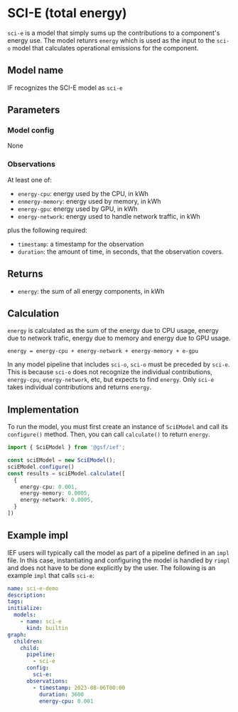 # SCI-E (total energy)

`sci-e` is a model that simply sums up the contributions to a component's energy use. The model retunrs `energy` which is used as the input to the `sci-o` model that calculates operational emissions for the component.

## Model name

IF recognizes the SCI-E model as `sci-e` 

## Parameters

### Model config

None

### Observations
At least one of:
- `energy-cpu`: energy used by the CPU, in kWh
- `enmergy-memory`: energy used by memory, in kWh
- `energy-gpu`: energy used by GPU, in kWh
- `energy-network`: energy used to handle network traffic, in kWh

plus the following required: 
- `timestamp`: a timestamp for the observation
- `duration`: the amount of time, in seconds, that the observation covers.

## Returns

- `energy`: the sum of all energy components, in kWh


## Calculation

`energy` is calculated as the sum of the energy due to CPU usage, energy due to network trafic, energy due to memory and energy due to GPU usage.

```
energy = energy-cpu + energy-network + energy-memory + e-gpu
```

In any model pipeline that includes `sci-o`, `sci-o` must be preceded by `sci-e`. This is because `sci-o` does not recognize the individual contributions, `energy-cpu`, `energy-network`, etc, but expects to find `energy`. Only `sci-e` takes individual contributions and returns `energy`.

## Implementation

To run the model, you must first create an instance of `SciEModel` and call its `configure()` method. Then, you can call `calculate()` to return `energy`.

```typescript
import { SciEModel } from '@gsf/ief';

const sciEModel = new SciEModel();
sciEModel.configure()
const results = sciEModel.calculate([
  {
    energy-cpu: 0.001,
    energy-memory: 0.0005,
    energy-network: 0.0005,
  }
])
```

## Example impl

IEF users will typically call the model as part of a pipeline defined in an `impl` file. In this case, instantiating and configuring the model is handled by `rimpl` and does not have to be done explicitly by the user. The following is an example `impl` that calls `sci-e`:

```yaml
name: sci-e-demo
description:
tags:
initialize:
  models:
    - name: sci-e
      kind: builtin
graph:
  children:
    child:
      pipeline:
        - sci-e
      config:
        sci-e:
      observations:
        - timestamp: 2023-08-06T00:00
          duration: 3600
          energy-cpu: 0.001

```